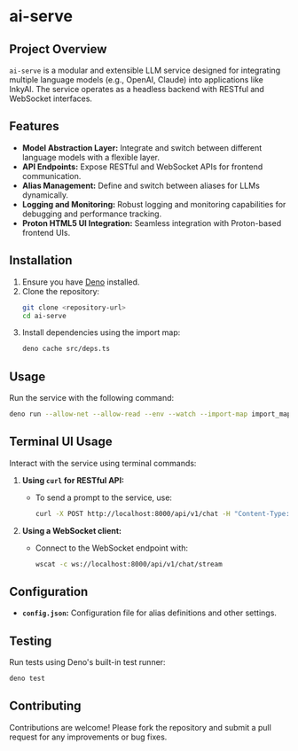 # ai-serve

## Project Overview

`ai-serve` is a modular and extensible LLM service designed for integrating multiple language models (e.g., OpenAI, Claude) into applications like InkyAI. The service operates as a headless backend with RESTful and WebSocket interfaces.

## Features

- **Model Abstraction Layer:** Integrate and switch between different language models with a flexible layer.
- **API Endpoints:** Expose RESTful and WebSocket APIs for frontend communication.
- **Alias Management:** Define and switch between aliases for LLMs dynamically.
- **Logging and Monitoring:** Robust logging and monitoring capabilities for debugging and performance tracking.
- **Proton HTML5 UI Integration:** Seamless integration with Proton-based frontend UIs.

## Installation

1. Ensure you have [Deno](https://deno.land/) installed.
2. Clone the repository:
   ```bash
   git clone <repository-url>
   cd ai-serve
   ```
3. Install dependencies using the import map:
   ```bash
   deno cache src/deps.ts
   ```

## Usage

Run the service with the following command:
```bash
deno run --allow-net --allow-read --env --watch --import-map import_map.json src/main.ts
```

## Terminal UI Usage

Interact with the service using terminal commands:

1. **Using `curl` for RESTful API:**
   - To send a prompt to the service, use:
     ```bash
     curl -X POST http://localhost:8000/api/v1/chat -H "Content-Type: application/json" -d '{"prompt": "Hello, how are you?"}'
     ```

2. **Using a WebSocket client:**
   - Connect to the WebSocket endpoint with:
     ```bash
     wscat -c ws://localhost:8000/api/v1/chat/stream
     ```

## Configuration

- **`config.json`:** Configuration file for alias definitions and other settings.

## Testing

Run tests using Deno's built-in test runner:
```bash
deno test
```

## Contributing

Contributions are welcome! Please fork the repository and submit a pull request for any improvements or bug fixes.
